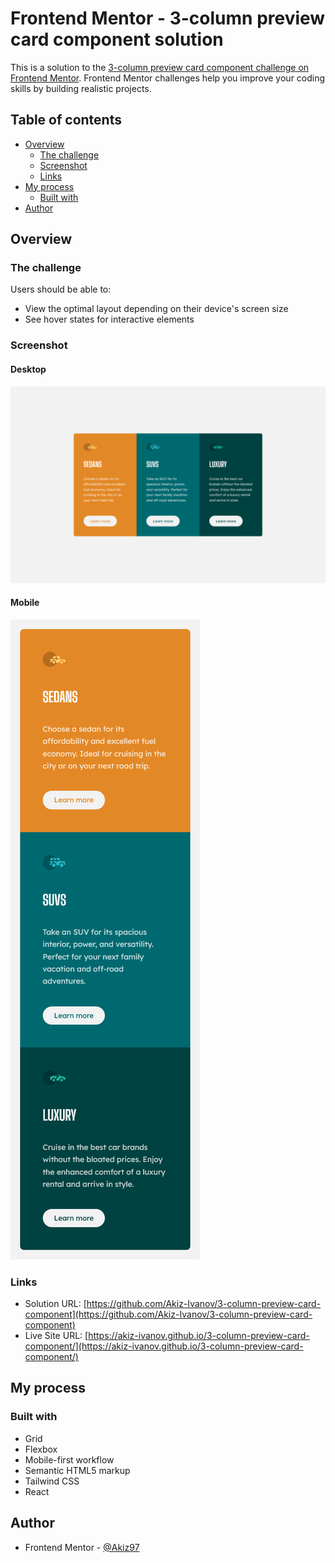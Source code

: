 # Frontend Mentor - 3-column preview card component solution

This is a solution to the [3-column preview card component challenge on Frontend Mentor](https://www.frontendmentor.io/challenges/3column-preview-card-component-pH92eAR2-). Frontend Mentor challenges help you improve your coding skills by building realistic projects. 

## Table of contents

- [Overview](#overview)
  - [The challenge](#the-challenge)
  - [Screenshot](#screenshot)
  - [Links](#links)
- [My process](#my-process)
  - [Built with](#built-with)
- [Author](#author)


## Overview

### The challenge

Users should be able to:

- View the optimal layout depending on their device's screen size
- See hover states for interactive elements

### Screenshot

#### Desktop

![Desktop screenshot](./screenshots/desktop-screenshot.png)

#### Mobile

![Mobile screenshot](./screenshots/mobile-screenshot.png)


### Links

- Solution URL: [https://github.com/Akiz-Ivanov/3-column-preview-card-component](https://github.com/Akiz-Ivanov/3-column-preview-card-component)
- Live Site URL: [https://akiz-ivanov.github.io/3-column-preview-card-component/](https://akiz-ivanov.github.io/3-column-preview-card-component/)

## My process

### Built with

- Grid
- Flexbox
- Mobile-first workflow
- Semantic HTML5 markup
- Tailwind CSS
- React

## Author

- Frontend Mentor - [@Akiz97](https://www.frontendmentor.io/profile/Akiz97)